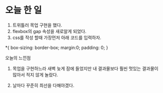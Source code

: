# 오늘 한 일

1) 트위틀러 목업 구현을 했다. 
2) flexbox의 gap 속성을 새로알게 되었다. 
3) css를 작성 할때 가장먼저 아래 코드를 입력하자.

*{
  box-sizing: border-box; 
  margin:0; 
  padding: 0;
 }


오늘의 느낀점 

1. 목업을 구현하느라 새벽 늦게 잠에 들었지만
   내 결과물보다 훨씬 멋있는 결과물이 많아서 적지 않게 놀랐다.

2. 날마다 꾸준히 최선을 다해야겠다.
